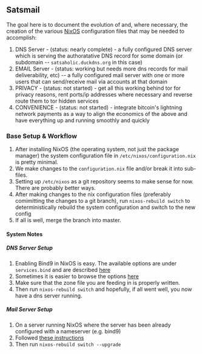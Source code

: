 ## Satsmail
The goal here is to document the evolution of and, where necessary, the creation of the various
[NixOS](https://nixos.org) configuration files that may be needed to accomplish:
1. DNS Server - (status: nearly complete) - a fully configured DNS server which is serving the authoratative DNS record for some domain (or subdomain -- `satsaholic.duckdns.org` in this case)
2. EMAIL Server - (status: working but needs more dns records for mail deliverability, etc) -- a fully configured mail server with one or more users that can send/receive mail via accounts at that domain
3. PRIVACY - (status: not started) - get all this working behind tor for privacy reasons, rent ports/ip addresses where necessary and reverse route them to tor hidden services
4. CONVENIENCE - (status: not started) - integrate bitcoin's lightning network payments as a way to align the economics of the above and have everything up and running smoothly and quickly

### Base Setup & Workflow
1. After installing NixOS (the operating system, not just the package manager) the system configuration file in `/etc/nixos/configuration.nix` is pretty minimal.
2. We make changes to the `configuration.nix` file and/or break it into sub-files.
3. Setting up `/etc/nixos` as a git repository seems to make sense for now. There are probably better ways.
4. After making changes to the nix configuration files (preferably comimitting the changes to a git branch), run `nixos-rebuild switch` to deterministically rebuild the system configuration and switch to the new config
5. If all is well, merge the branch into master.

#### System Notes

##### DNS Server Setup
1. Enabling Bind9 in NixOS is easy. The available options are under `services.bind` and are described [here](https://github.com/NixOS/nixpkgs-channels/blob/nixos-20.03/nixos/modules/services/networking/bind.nix)
2. Sometimes it is easier to browse the options [here](https://search.nixos.org/options?show=services.bind.zones&query=services.bind&from=0&size=30&sort=relevance&channel=20.03)
3. Make sure that the zone file you are feeding in is properly written.
4. Then run `nixos-rebuild switch` and hopefully, if all went well, you now have a dns server running.

##### Mail Server Setup
1. On a server running NixOS where the server has been already configured with a nameserver (e.g. bind9)
2. Followed [these instructions](https://gitlab.com/simple-nixos-mailserver/nixos-mailserver/-/wikis/A-Complete-Setup-Guide)
3. Then run `nixos-rebuild switch --upgrade`
